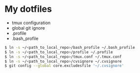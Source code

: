 # My dotfiles

* tmux configuration
* global git ignore
* .profile
* .bash_profile

``` bash
$ ln -s ~/<path_to_local_repo>/bash_profile ~/.bash_profile
$ ln -s ~/<path_to_local_repo>/profile ~/.profile
$ ln -s ~/<path_to_local_repo>/tmux.conf ~/.tmux.conf
$ ln -s ~/<path_to_local_repo>/cvsignore ~/.cvsignore
$ git config --global core.excludesfile '~/.cvsignore' 
```
